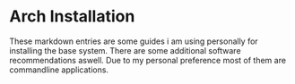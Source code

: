 # Arch Installation
These markdown entries are some guides i am using personally for installing the base system.
There are some additional software recommendations aswell.
Due to my personal preference most of them are commandline applications.

